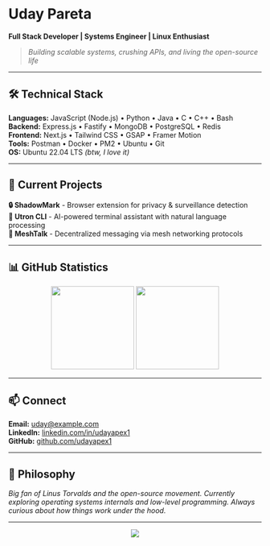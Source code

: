 # Uday Pareta
**Full Stack Developer | Systems Engineer | Linux Enthusiast**

> *Building scalable systems, crushing APIs, and living the open-source life*

---

## 🛠️ **Technical Stack**

**Languages:** JavaScript (Node.js) • Python • Java • C • C++ • Bash  
**Backend:** Express.js • Fastify • MongoDB • PostgreSQL • Redis  
**Frontend:** Next.js • Tailwind CSS • GSAP • Framer Motion  
**Tools:** Postman • Docker • PM2 • Ubuntu • Git  
**OS:** Ubuntu 22.04 LTS *(btw, I love it)*  

---

## 🚀 **Current Projects**

**🔒 ShadowMark** - Browser extension for privacy & surveillance detection  
**🧠 Utron CLI** - AI-powered terminal assistant with natural language processing  
**📡 MeshTalk** - Decentralized messaging via mesh networking protocols  

---

## 📊 **GitHub Statistics**

<p align="center">
  <img src="https://github-readme-stats.vercel.app/api?username=udayapex1&show_icons=true&theme=dark&hide_border=true" height="165"/>
  <img src="https://github-readme-streak-stats.herokuapp.com/?user=udayapex1&theme=dark&hide_border=true" height="165"/>
</p>

---

## 📫 **Connect**

**Email:** uday@example.com  
**LinkedIn:** [linkedin.com/in/udayapex1](https://linkedin.com/in/udayapex1)  
**GitHub:** [github.com/udayapex1](https://github.com/udayapex1)  

---

## 💭 **Philosophy**

*Big fan of Linus Torvalds and the open-source movement. Currently exploring operating systems internals and low-level programming. Always curious about how things work under the hood.*

---

<p align="center">
  <img src="https://komarev.com/ghpvc/?username=udayapex1&color=blue&style=flat-square" />
</p>
